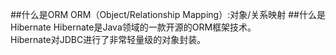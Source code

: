 ##什么是ORM
ORM（Object/Relationship Mapping）:对象/关系映射
##什么是Hibernate
Hibernate是Java领域的一款开源的ORM框架技术。  
Hibernate对JDBC进行了非常轻量级的对象封装。
